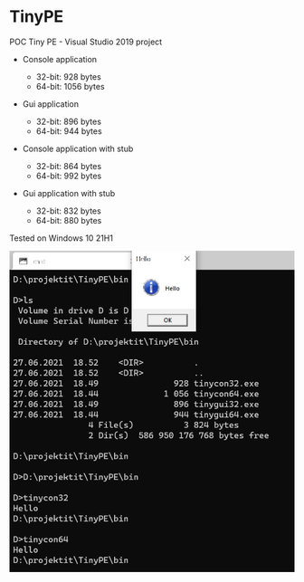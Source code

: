 # TinyPE
POC Tiny PE - Visual Studio 2019 project

- Console application
   * 32-bit: 928 bytes
   * 64-bit: 1056 bytes
- Gui application
   * 32-bit: 896 bytes
   * 64-bit: 944 bytes
   
- Console application with stub
   * 32-bit: 864 bytes
   * 64-bit: 992 bytes
- Gui application with stub
   * 32-bit: 832 bytes
   * 64-bit: 880 bytes
   
Tested on Windows 10 21H1

<img width="795" alt="readme_image" src="readmeimage.png">



